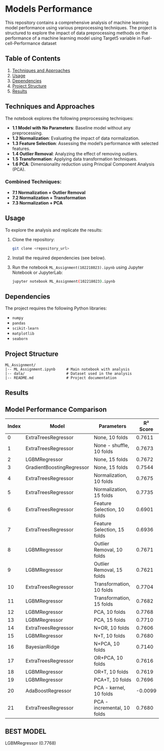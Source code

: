 # Models Performance

This repository contains a comprehensive analysis of machine learning model performance using various preprocessing techniques. The project is structured to explore the impact of data preprocessing methods on the performance of a machine learning model using Target5 variable in Fuel-cell-Performance dataset

## Table of Contents
1. [Techniques and Approaches](#techniques-and-approaches)
2. [Usage](#usage)
3. [Dependencies](#dependencies)
4. [Project Structure](#project-structure)
5. [Results](#results)


## Techniques and Approaches
The notebook explores the following preprocessing techniques:

- **1.1 Model with No Parameters**: Baseline model without any preprocessing.
- **1.2 Normalization**: Evaluating the impact of data normalization.
- **1.3 Feature Selection**: Assessing the model’s performance with selected features.
- **1.4 Outlier Removal**: Analyzing the effect of removing outliers.
- **1.5 Transformation**: Applying data transformation techniques.
- **1.6 PCA**: Dimensionality reduction using Principal Component Analysis (PCA).

### Combined Techniques:
- **7.1 Normalization + Outlier Removal**
- **7.2 Normalization + Transformation**
- **7.3 Normalization + PCA**

## Usage
To explore the analysis and replicate the results:

1. Clone the repository:
   ```bash
   git clone <repository_url>
   ```

2. Install the required dependencies (see below).

3. Run the notebook `ML_Assignment(102218023).ipynb` using Jupyter Notebook or JupyterLab:
   ```bash
   jupyter notebook ML_Assignment(102218023).ipynb
   ```

## Dependencies
The project requires the following Python libraries:
- `numpy`
- `pandas`
- `scikit-learn`
- `matplotlib`
- `seaborn`



## Project Structure
```
ML_Assignment/
|-- ML_Assignment.ipynb     # Main notebook with analysis
|-- data/                   # Dataset used in the analysis
|-- README.md               # Project documentation
```

## Results
## Model Performance Comparison

| Index | Model                    | Parameters                   | R² Score   |
|-------|--------------------------|------------------------------|------------|
| 0     | ExtraTreesRegressor      | None, 10 folds              | 0.7611     |
| 1     | ExtraTreesRegressor      | None - shuffle, 10 folds    | 0.7673     |
| 2     | LGBMRegressor            | None, 15 folds              | 0.7672     |
| 3     | GradientBoostingRegressor| None, 15 folds              | 0.7544     |
| 4     | ExtraTreesRegressor      | Normalization, 10 folds     | 0.7675     |
| 5     | ExtraTreesRegressor      | Normalization, 15 folds     | 0.7735     |
| 6     | ExtraTreesRegressor      | Feature Selection, 10 folds | 0.6901     |
| 7     | ExtraTreesRegressor      | Feature Selection, 15 folds | 0.6936     |
| 8     | LGBMRegressor            | Outlier Removal, 10 folds   | 0.7671     |
| 9     | LGBMRegressor            | Outlier Removal, 15 folds   | 0.7621     |
| 10    | ExtraTreesRegressor      | Transformation, 10 folds    | 0.7704     |
| 11    | LGBMRegressor            | Transformation, 15 folds    | 0.7682     |
| 12    | LGBMRegressor            | PCA, 10 folds               | 0.7768     |
| 13    | LGBMRegressor            | PCA, 15 folds               | 0.7710     |
| 14    | ExtraTreesRegressor      | N+OR, 10 folds              | 0.7606     |
| 15    | LGBMRegressor            | N+T, 10 folds               | 0.7680     |
| 16    | BayesianRidge            | N+PCA, 10 folds             | 0.7140     |
| 17    | ExtraTreesRegressor      | OR+PCA, 10 folds            | 0.7616     |
| 18    | LGBMRegressor            | OR+T, 10 folds              | 0.7619     |
| 19    | LGBMRegressor            | PCA+T, 10 folds             | 0.7696     |
| 20    | AdaBoostRegressor        | PCA - kernel, 10 folds      | -0.0099    |
| 21    | ExtraTreesRegressor      | PCA - incremental, 10 folds | 0.7680     |

## BEST MODEL
LGBMRegressor (0.7768)



